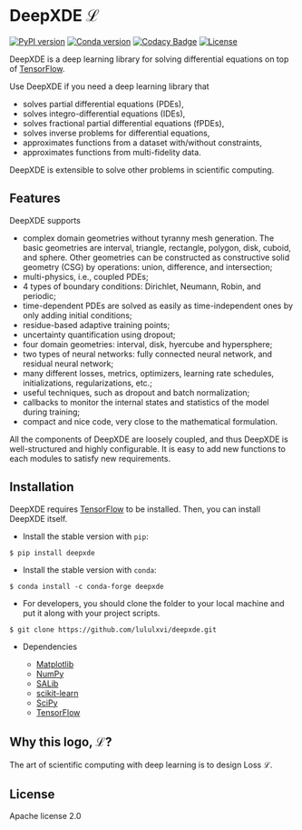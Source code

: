 # DeepXDE ℒ

[![PyPI version](https://badge.fury.io/py/DeepXDE.svg)](https://badge.fury.io/py/DeepXDE)
[![Conda version](https://anaconda.org/conda-forge/deepxde/badges/version.svg)](https://anaconda.org/conda-forge/deepxde)
[![Codacy Badge](https://api.codacy.com/project/badge/Grade/033f58727d674c598558a92da65bf0ed)](https://app.codacy.com/app/lululxvi/deepxde?utm_source=github.com&utm_medium=referral&utm_content=lululxvi/deepxde&utm_campaign=Badge_Grade_Dashboard)
[![License](https://img.shields.io/badge/license-Apache%202.0-blue.svg)](https://github.com/lululxvi/deepxde/blob/master/LICENSE)

DeepXDE is a deep learning library for solving differential equations on top of [TensorFlow](https://www.tensorflow.org/).

Use DeepXDE if you need a deep learning library that

- solves partial differential equations (PDEs),
- solves integro-differential equations (IDEs),
- solves fractional partial differential equations (fPDEs),
- solves inverse problems for differential equations,
- approximates functions from a dataset with/without constraints,
- approximates functions from multi-fidelity data.

DeepXDE is extensible to solve other problems in scientific computing.

## Features

DeepXDE supports

- complex domain geometries without tyranny mesh generation. The basic geometries are interval, triangle, rectangle, polygon, disk, cuboid, and sphere. Other geometries can be constructed as constructive solid geometry (CSG) by operations: union, difference, and intersection;
- multi-physics, i.e., coupled PDEs;
- 4 types of boundary conditions: Dirichlet, Neumann, Robin, and periodic;
- time-dependent PDEs are solved as easily as time-independent ones by only adding initial conditions;
- residue-based adaptive training points;
- uncertainty quantification using dropout;
- four domain geometries: interval, disk, hyercube and hypersphere;
- two types of neural networks: fully connected neural network, and residual neural network;
- many different losses, metrics, optimizers, learning rate schedules, initializations, regularizations, etc.;
- useful techniques, such as dropout and batch normalization;
- callbacks to monitor the internal states and statistics of the model during training;
- compact and nice code, very close to the mathematical formulation.

All the components of DeepXDE are loosely coupled, and thus DeepXDE is well-structured and highly configurable. It is easy to add new functions to each modules to satisfy new requirements.

## Installation

DeepXDE requires [TensorFlow](https://www.tensorflow.org/install/) to be installed.
Then, you can install DeepXDE itself.

- Install the stable version with `pip`:

```
$ pip install deepxde
```

- Install the stable version with `conda`:

```
$ conda install -c conda-forge deepxde
```

- For developers, you should clone the folder to your local machine and put it along with your project scripts.

```
$ git clone https://github.com/lululxvi/deepxde.git
```

- Dependencies

    - [Matplotlib](https://matplotlib.org/)
    - [NumPy](http://www.numpy.org/)
    - [SALib](http://salib.github.io/SALib/)
    - [scikit-learn](https://scikit-learn.org)
    - [SciPy](https://www.scipy.org/)
    - [TensorFlow](https://www.tensorflow.org/)

## Why this logo, ℒ?

The art of scientific computing with deep learning is to design Loss ℒ.

## License

Apache license 2.0
